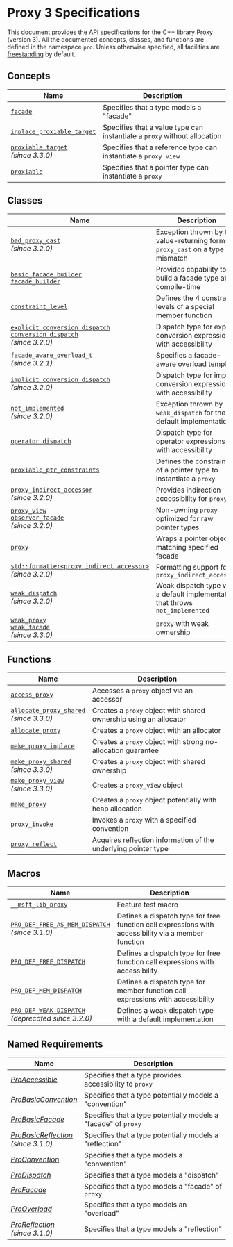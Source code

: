 # Proxy 3 Specifications

This document provides the API specifications for the C++ library Proxy (version 3). All the documented concepts, classes, and functions are defined in the namespace `pro`. Unless otherwise specified, all facilities are [freestanding](https://en.cppreference.com/w/cpp/freestanding) by default.

## Concepts

| Name                                                         | Description                                                  |
| ------------------------------------------------------------ | ------------------------------------------------------------ |
| [`facade`](facade.md)                                        | Specifies that a type models a "facade"                      |
| [`inplace_proxiable_target`](inplace_proxiable_target.md)    | Specifies that a value type can instantiate a `proxy` without allocation |
| [`proxiable_target`](proxiable_target.md)<br />*(since 3.3.0)* | Specifies that a reference type can instantiate a `proxy_view` |
| [`proxiable`](proxiable.md)                                  | Specifies that a pointer type can instantiate a `proxy`      |

## Classes

| Name                                                         | Description                                                  |
| ------------------------------------------------------------ | ------------------------------------------------------------ |
| [`bad_proxy_cast`](bad_proxy_cast.md)<br />*(since 3.2.0)*   | Exception thrown by the value-returning forms of `proxy_cast` on a type mismatch |
| [`basic_facade_builder`<br />`facade_builder`](basic_facade_builder.md) | Provides capability to build a facade type at compile-time   |
| [`constraint_level`](constraint_level.md)                    | Defines the 4 constraint levels of a special member function |
| [`explicit_conversion_dispatch`<br />`conversion_dispatch`](explicit_conversion_dispatch.md)<br />*(since 3.2.0)* | Dispatch type for explicit conversion expressions with accessibility |
| [`facade_aware_overload_t`](facade_aware_overload_t.md)<br />*(since 3.2.1)* | Specifies a facade-aware overload template                   |
| [`implicit_conversion_dispatch`](implicit_conversion_dispatch.md)<br />*(since 3.2.0)* | Dispatch type for implicit conversion expressions with accessibility |
| [`not_implemented` ](not_implemented.md)<br />*(since 3.2.0)* | Exception thrown by `weak_dispatch` for the default implementation |
| [`operator_dispatch`](operator_dispatch.md)                  | Dispatch type for operator expressions with accessibility    |
| [`proxiable_ptr_constraints`](proxiable_ptr_constraints.md)  | Defines the constraints of a pointer type to instantiate a `proxy` |
| [`proxy_indirect_accessor`](proxy_indirect_accessor.md)<br />*(since 3.2.0)* | Provides indirection accessibility for `proxy`               |
| [`proxy_view`<br />`observer_facade`](proxy_view.md)<br />*(since 3.2.0)* | Non-owning `proxy` optimized for raw pointer types           |
| [`proxy`](proxy.md)                                          | Wraps a pointer object matching specified facade             |
| [`std::formatter<proxy_indirect_accessor>`](formatter_proxy_indirect_accessor.md)<br />*(since 3.2.0)* | Formatting support for `proxy_indirect_accessor`             |
| [`weak_dispatch`](weak_dispatch.md)<br />*(since 3.2.0)*     | Weak dispatch type with a default implementation that throws `not_implemented` |
| [`weak_proxy`<br />`weak_facade`](weak_proxy.md)<br />*(since 3.3.0)* | `proxy` with weak ownership                                  |

## Functions

| Name                                                         | Description                                                  |
| ------------------------------------------------------------ | ------------------------------------------------------------ |
| [`access_proxy`](access_proxy.md)                            | Accesses a `proxy` object via an accessor                    |
| [`allocate_proxy_shared`](allocate_proxy_shared.md)<br />*(since 3.3.0)* | Creates a `proxy` object with shared ownership using an allocator |
| [`allocate_proxy`](allocate_proxy.md)                        | Creates a `proxy` object with an allocator                   |
| [`make_proxy_inplace`](make_proxy_inplace.md)                | Creates a `proxy` object with strong no-allocation guarantee |
| [`make_proxy_shared`](make_proxy_shared.md)<br />*(since 3.3.0)* | Creates a `proxy` object with shared ownership               |
| [`make_proxy_view`](make_proxy_view.md)<br />*(since 3.3.0)* | Creates a `proxy_view` object                                |
| [`make_proxy`](make_proxy.md)                                | Creates a `proxy` object potentially with heap allocation    |
| [`proxy_invoke`](proxy_invoke.md)                            | Invokes a `proxy` with a specified convention                |
| [`proxy_reflect`](proxy_reflect.md)                          | Acquires reflection information of the underlying pointer type |

## Macros

| Name                                                         | Description                                                  |
| ------------------------------------------------------------ | ------------------------------------------------------------ |
| [`__msft_lib_proxy`](msft_lib_proxy.md)                      | Feature test macro                                           |
| [`PRO_DEF_FREE_AS_MEM_DISPATCH` ](PRO_DEF_FREE_AS_MEM_DISPATCH.md)<br />*(since 3.1.0)* | Defines a dispatch type for free function call expressions with accessibility via a member function |
| [`PRO_DEF_FREE_DISPATCH`](PRO_DEF_FREE_DISPATCH.md)          | Defines a dispatch type for free function call expressions with accessibility |
| [`PRO_DEF_MEM_DISPATCH`](PRO_DEF_MEM_DISPATCH.md)            | Defines a dispatch type for member function call expressions with accessibility |
| [`PRO_DEF_WEAK_DISPATCH`](PRO_DEF_WEAK_DISPATCH.md)<br />*(deprecated since 3.2.0)* | Defines a weak dispatch type with a default implementation   |

## Named Requirements

| Name                                                         | Description                                                  |
| ------------------------------------------------------------ | ------------------------------------------------------------ |
| [*ProAccessible*](ProAccessible.md)                          | Specifies that a type provides accessibility to `proxy`      |
| [*ProBasicConvention*](ProBasicConvention.md)                | Specifies that a type potentially models a "convention"      |
| [*ProBasicFacade*](ProBasicFacade.md)                        | Specifies that a type potentially models a "facade" of `proxy` |
| [*ProBasicReflection*](ProBasicReflection.md)<br />*(since 3.1.0)* | Specifies that a type potentially models a "reflection"      |
| [*ProConvention*](ProConvention.md)                          | Specifies that a type models a "convention"                  |
| [*ProDispatch*](ProDispatch.md)                              | Specifies that a type models a "dispatch"                    |
| [*ProFacade*](ProFacade.md)                                  | Specifies that a type models a "facade" of `proxy`           |
| [*ProOverload*](ProOverload.md)                              | Specifies that a type models an "overload"                   |
| [*ProReflection*](ProReflection.md)<br />*(since 3.1.0)*     | Specifies that a type models a "reflection"                  |
